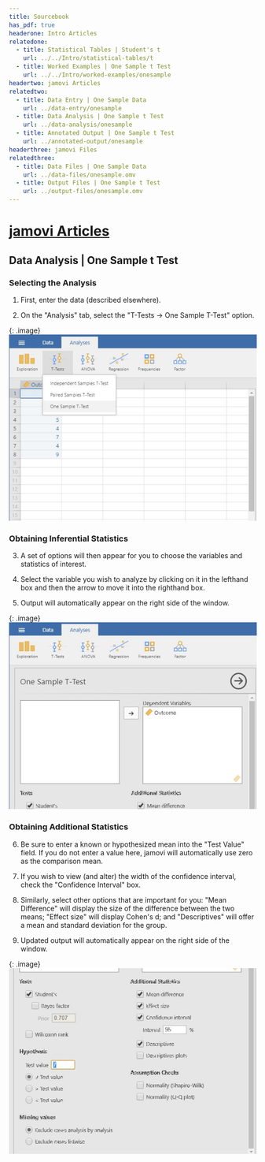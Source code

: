 ```yaml
---
title: Sourcebook
has_pdf: true
headerone: Intro Articles
relatedone:
  - title: Statistical Tables | Student's t
    url: ../../Intro/statistical-tables/t
  - title: Worked Examples | One Sample t Test
    url: ../../Intro/worked-examples/onesample
headertwo: jamovi Articles
relatedtwo:
  - title: Data Entry | One Sample Data
    url: ../data-entry/onesample
  - title: Data Analysis | One Sample t Test
    url: ../data-analysis/onesample
  - title: Annotated Output | One Sample t Test
    url: ../annotated-output/onesample
headerthree: jamovi Files
relatedthree:
  - title: Data Files | One Sample Data
    url: ../data-files/onesample.omv
  - title: Output Files | One Sample t Test
    url: ../output-files/onesample.omv
---
```


# [jamovi Articles](../index.md)

## Data Analysis | One Sample t Test

### Selecting the Analysis

1. First, enter the data (described elsewhere). 

2. On the "Analysis" tab, select the "T-Tests → One Sample T-Test" option. 

{: .image}
![Screenshot for selecting analysis](onesample1.png)

### Obtaining Inferential Statistics

3. A set of options will then appear for you to choose the variables and statistics of interest.

4. Select the variable you wish to analyze by clicking on it in the lefthand box and then the arrow to move it into the righthand box. 

5. Output will automatically appear on the right side of the window. 

{: .image}
![Screenshot for obtaining inferentials](onesample2.png)

### Obtaining Additional Statistics

6. Be sure to enter a known or hypothesized mean into the "Test Value" field. If you do not enter a value here, jamovi will automatically use zero as the comparison mean.

7. If you wish to view (and alter) the width of the confidence interval, check the "Confidence Interval" box. 

8. Similarly, select other options that are important for you: "Mean Difference" will display the size of the difference between the two means; "Effect size" will display Cohen's d; and "Descriptives" will offer a mean and standard deviation for the group. 

9. Updated output will automatically appear on the right side of the window. 

{: .image}
![Screenshot for obtaining additional statistics](onesample3.png)
